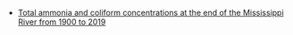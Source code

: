 - [Total ammonia and coliform concentrations at the end of the Mississippi River from 1900 to 2019](https://www.ncbi.nlm.nih.gov/pmc/articles/PMC9825517/)